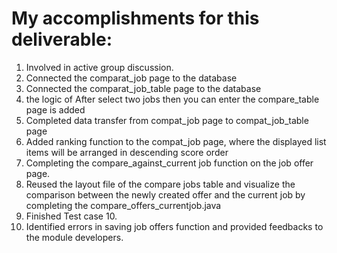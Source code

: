# My accomplishments for this deliverable:
1. Involved in active group discussion.
2. Connected the comparat_job page to the database
3. Connected the comparat_job_table page to the database
4. the logic of After select two jobs then you can enter the compare_table page is added
5. Completed data transfer from compat_job page to compat_job_table page
6. Added ranking function to the compat_job page, where the displayed list items will be arranged in descending score order
7. Completing the compare_against_current job function on the job offer page.
8. Reused the layout file of the compare jobs table and visualize the comparison between the newly created offer and the current job by completing the compare_offers_currentjob.java
9.  Finished Test case 10.
10. Identified errors in saving job offers function and provided feedbacks to the module developers.